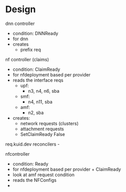 # Design

dnn controller
- condition: DNNReady
- for dnn
- creates
    - prefix req

nf controller (claims)
- condition: ClaimReady
- for nfdeployment based per provider
- reads the interface reqs 
    - upf:
        - n3, n4, n6, sba
    - smf:
        - n4, n11, sba
    - amf:
        - n2, sba 
- creates:
    - network requests (clusters)
    - attachment requests
    - SetClaimReady False

req.kuid.dev reconcilers
    - 

nfcontroller
- condition: Ready
- for nfdeployment based per provider + ClaimReady 
- look at amf request
condition
- reads the NFConfigs
- 